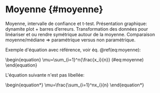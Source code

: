 # Moyenne {#moyenne}

Moyenne, intervalle de confiance et t-test. Présentation graphique: dynamite plot + barres d’erreurs. Transformation des données pour linéariser et ou rendre symétrique autour de la moyenne. Comparaison moyenne/médiane => paramétrique versus non paramétrique.

Exemple d'équation avec référence, voir éq. \@ref(eq:moyenne):

\begin{equation} 
  \mu=\sum_{i=1}^n{\frac{x_i}{n}}
  (\#eq:moyenne)
\end{equation} 

L'équation suivante n'est pas libellée:

\begin{equation*} 
  \mu=\frac{\sum_{i=1}^nx_i}{n}
\end{equation*}
